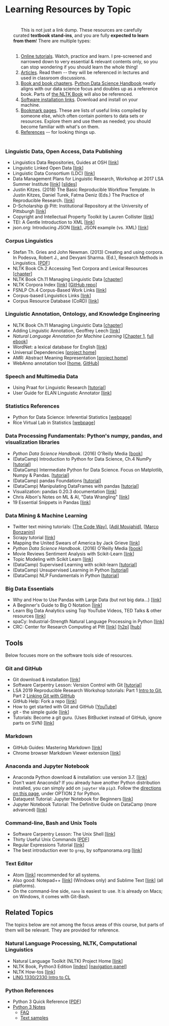 # Learning Resources by Topic


<div class="warning"  style="text-align: left; padding:20px 25px 5px 25px">
&nbsp;&nbsp;&nbsp;&nbsp;&nbsp; This is not just a link dump. These resources are carefully curated <strong>textbook stand-ins</strong>, and you are fully <strong>expected to learn from them</strong>! There are multiple types: <br /><br />
<ol>
<li> <u>Online tutorials</u>. Watch, practice and learn. I pre-screened and narrowed down to very essential & relevant contents only, so you can stop wondering if you should learn the whole thing!</li>
<li> <u>Articles</u>. Read them -- they will be referenced in lectures and used in classroom discussions.</li>
<li> <u>Book and book chapters</u>. <a href="https://jakevdp.github.io/PythonDataScienceHandbook/index.html">Python Data Science Handbook</a> neatly aligns with our data science focus and doubles up as a reference book. Parts of <a href="http://www.nltk.org/book/">the NLTK Book</a> will also be referenced.</li>
<li> <u>Software installation links</u>. Download and install on your machine.</li>
<li> <u>Bookmark pages</u>. These are lists of useful links compiled by someone else, which often contain pointers to data sets or resources. Explore them and use them as needed; you should become familiar with what's on them.</li>
<li> <u>References</u> -- for looking things up.</li>
</ol>
</div>

<a name="linguistic_data"/></a>
### Linguistic Data, Open Access, Data Publishing

- Linguistics Data Repositories, Guides at OSH [[link](https://libguides.library.ohio.edu/ling/datarepositories)]
- Linguistic Linked Open Data [[link](http://linguistic-lod.org/)]
- Linguistic Data Consortium (LDC) [[link](https://www.ldc.upenn.edu/)]
- Data Management Plans for Linguistic Research, Workshop at 2017 LSA Summer Institute [[link](http://lsa2017.uky.edu/data-management-plans-linguistic-research)] [[slides](https://docs.google.com/presentation/d/111Q_6ICfp5KXsxPvVgF-UZnPq1mddCw9L6N5msYpolI/embed?hl=en&size=s&slide=id.p)]
- Justin Kitzes. (2018) The Basic Reproducible Workflow Template. In Justin Kitzes, Daniel Turek, Fatma Deniz (Eds.) The Practice of Reproducible Research. [[link](https://www.practicereproducibleresearch.org/core-chapters/3-basic.html)]
- D-Scholarship @ Pitt: Institutional Repository at the University of Pittsburgh [[link](https://d-scholarship.pitt.edu/)]
- Copyright and Intellectual Property Toolkit by Lauren Collister [[link](https://pitt.libguides.com/copyright)]
- TEI: A Gentle Introduction to XML [[link](https://www.tei-c.org/release/doc/tei-p5-doc/en/html/SG.html)]
- json.org: Introducing JSON [[link](https://www.json.org/)], JSON example (vs. XML) [[link](https://json.org/example.html)]

<a name="corpus"/></a>
### Corpus Linguistics

- Stefan Th. Gries and John Newman. (2013) Creating and using corpora. In Podesva, Robert J., and Devyani Sharma. (Ed.), Research Methods in Linguistics. [[PDF](http://www.linguistics.ucsb.edu/faculty/stgries/research/2013_STG-JN_CreatingUsingCorpora_ResMethLing.pdf)]
- NLTK Book Ch.2 Accessing Text Corpora and Lexical Resources [[chapter](https://www.nltk.org/book/ch02.html)]
- NLTK Book Ch.11 Managing Linguistic Data [[chapter](https://www.nltk.org/book/ch11.html)]
- NLTK Corpora Index [[link](https://www.nltk.org/nltk_data/)] [[GitHub repo](https://github.com/nltk/nltk_data)]
- FSNLP Ch.4 Corpus-Based Work Links [[link](https://nlp.stanford.edu/fsnlp/corpwork/)]
- Corpus-based Linguistics Links [[link](http://martinweisser.org/corpora_site/CBLLinks.html)]
- Corpus Resource Database (CoRD) [[link](http://www.helsinki.fi/varieng/CoRD/corpora/index.html)]


<a name="annotation"/></a>
### Linguistic Annotation, Ontology, and Knowledge Engineering

- NLTK Book Ch.11 Managing Linguistic Data [[chapter](http://www.nltk.org/book/ch11.html)]
- Adding Linguistic Annotation, Geoffrey Leech [[link](https://ota.ox.ac.uk/documents/creating/dlc/chapter2.htm)]
- _Natural Language Annotation for Machine Learning_ [[Chapter 1](https://www.oreilly.com/library/view/natural-language-annotation/9781449332693/ch01.html), [full ebook](https://proquest-safaribooksonline-com.pitt.idm.oclc.org/9781449332693)]
- WordNet: a lexical database for English [[link](https://wordnet.princeton.edu/)]
- Universal Dependencies [[project home](https://universaldependencies.org/)]
- AMR: Abstract Meaning Representation [[project home](https://amr.isi.edu/index.html)]
- WebAnno annotation tool [[home](https://webanno.github.io/webanno/), [GitHub](https://github.com/webanno/webanno)]


<a name="speech"/></a>
### Speech and Multimedia Data

- Using Praat for Linguistic Research  [[tutorial](http://wstyler.ucsd.edu/praat//)]
- User Guide for ELAN Linguistic Annotator [[link](https://www.mpi.nl/corpus/html/elan_ug/index.html)]

<a name="statistics"/></a>
### Statistics References

- Python for Data Science: Inferential Statistics [[webpage](https://pythonfordatascience.org/inferential-statistics)]
- Rice Virtual Lab in Statistics [[webpage](http://onlinestatbook.com/rvls/)]


<a name="data_processing"/></a>
### Data Processing Fundamentals: Python's numpy, pandas, and visualization libraries

- _Python Data Science Handbook_. (2016) O'Reilly Media [[book](https://jakevdp.github.io/PythonDataScienceHandbook/index.html)]
- (DataCamp) Introduction to Python for Data Science, Ch.4 NumPy [[tutorial](https://campus.datacamp.com/courses/intro-to-python-for-data-science/chapter-4-numpy?ex=1)]
- (DataCamp) Intermediate Python for Data Science. Focus on Matplotlib, Numpy &amp; Pandas. [[tutorial](https://www.datacamp.com/courses/intermediate-python-for-data-science)]
- (DataCamp) pandas Foundations [[tutorial](https://www.datacamp.com/courses/pandas-foundations)]
- (DataCamp) Manipulating DataFrames with pandas [[tutorial](https://www.datacamp.com/courses/manipulating-dataframes-with-pandas)]
- Visualization: pandas 0.20.3 documentation [[link](https://pandas.pydata.org/pandas-docs/stable/visualization.html)]
- Chris Albon's Notes on ML &amp; AI, "Data Wrangling" [[link](https://chrisalbon.com/)]
- 19 Essential Snippets in Pandas [[link](https://jeffdelaney.me/blog/useful-snippets-in-pandas/)]




<a name="mining"/></a>
### Data Mining & Machine Learning

- Twitter text mining tutorials: [[The Code Way](http://blog.impiyush.com/2015/03/data-analysis-using-twitter-api-and.html)], [[Adil Moujahid](http://adilmoujahid.com/posts/2014/07/twitter-analytics/)], [[Marco Bonzanini](https://marcobonzanini.com/2015/03/02/mining-twitter-data-with-python-part-1/)]
- Scrapy tutorial [[link](https://doc.scrapy.org/en/latest/intro/tutorial.html)]
- Mapping the United Swears of America by Jack Grieve [[link](https://stronglang.wordpress.com/2015/07/28/mapping-the-united-swears-of-america/)]
- _Python Data Science Handbook_. (2016) O'Reilly Media [[book](https://jakevdp.github.io/PythonDataScienceHandbook/index.html)]
- Movie Reviews Sentiment Analysis with Scikit-Learn [[link](http://www.pitt.edu/~naraehan/presentation/Movie%20Reviews%20sentiment%20analysis%20with%20Scikit-Learn.html)]
- Topic Modeling with Scikit Learn [[link](https://medium.com/@aneesha/topic-modeling-with-scikit-learn-e80d33668730)]
- (DataCamp) Supervised Learning with scikit-learn [[tutorial](https://www.datacamp.com/courses/supervised-learning-with-scikit-learn)]
- (DataCamp) Unsupervised Learning in Python [[tutorial](https://www.datacamp.com/courses/unsupervised-learning-in-python)]
- (DataCamp) NLP Fundamentals in Python [[tutorial](https://www.datacamp.com/courses/natural-language-processing-fundamentals-in-python)]



<a name="big_data"/></a>
### Big Data Essentials

- Why and How to Use Pandas with Large Data (but not big data...) [[link](https://towardsdatascience.com/why-and-how-to-use-pandas-with-large-data-9594dda2ea4c)]
- A Beginner's Guide to Big O Notation [[link](https://rob-bell.net/2009/06/a-beginners-guide-to-big-o-notation/)]
- Learn Big Data Analytics using Top YouTube Videos, TED Talks & other resources [[link](https://www.analyticsvidhya.com/blog/2015/07/big-data-analytics-youtube-ted-resources/)]
- spaCy: Industrial-Strength Natural Language Processing in Python [[link](https://spacy.io/)]
- CRC: Center for Research Computing at Pitt [[link](https://crc.pitt.edu/)] [[h2p](https://crc.pitt.edu/h2p)] [[hub](https://hub.crc.pitt.edu)]



## Tools
Below focuses more on the software tools side of resources.

<a name="git"/></a>
### Git and GitHub

- Git download &amp; installation [[link](https://git-scm.com/downloads)]
- Software Carpentry Lesson: Version Control with Git [[tutorial](http://swcarpentry.github.io/git-novice/)]
- LSA 2019 Reproducible Research Workshop tutorials: Part 1 [Intro to Git](https://github.com/mcdonn/LSA2019-Reproducible-Research/blob/master/intro_to_git.md), Part 2 [Linking Git with GitHub](https://github.com/mcdonn/LSA2019-Reproducible-Research/blob/master/linking_git_and_github.md)
- GitHub Help: Fork a repo [[link](https://help.github.com/articles/fork-a-repo/)]
- How to get started with Git and GitHub [[YouTube](https://www.youtube.com/watch?v=rWhnsx4PDQU)]
- git - the simple guide [[link](http://rogerdudler.github.io/git-guide/)]
- Tutorials: Become a git guru. (Uses BitBucket instead of GitHub, ignore parts on SVN) [[link](https://www.atlassian.com/git/tutorials)]

<a name="markdown"/></a>
### Markdown

- GitHub Guides: Mastering Markdown [[link](https://guides.github.com/features/mastering-markdown/)]
- Chrome browser Markdown Viewer extension [[link](https://chrome.google.com/webstore/detail/markdown-viewer/ckkdlimhmcjmikdlpkmbgfkaikojcbjk?hl=en)]


<a name="jupyter"/></a>
### Anaconda and Jupyter Notebook

- Anaconda Python download &amp; installation: use version 3.7. [[link](https://www.anaconda.com/download/)]
- Don't want Anaconda? If you already have another Python distribution installed, you can simply add on `jupyter` via `pip3`. Follow the [directions on this page](https://github.com/mcdonn/LSA2019-Reproducible-Research/blob/master/installation.md), under OPTION 2 for Python.
- Dataquest Tutorial: Jupyter Notebook for Beginners [[link](https://www.dataquest.io/blog/jupyter-notebook-tutorial/)]
- Jupyter Notebook Tutorial: The Definitive Guide on DataCamp (more advanced) [[link](https://www.datacamp.com/community/tutorials/tutorial-jupyter-notebook)]

<a name="bash"/></a>
### Command-line, Bash and Unix Tools

- Software Carpentry Lesson: The Unix Shell [[link](http://swcarpentry.github.io/shell-novice/)]
- Thirty Useful Unix Commands [[PDF](http://www.maths.manchester.ac.uk/~pjohnson/resources/unixShort/examples-commands.pdf)]
- Regular Expressions Tutorial [[link](https://www.regular-expressions.info/tutorial.html)]
- The best introduction ever to `grep`, by softpanorama.org [[link](http://www.softpanorama.org/Tools/grep.shtml#Introduction)]

<a name="editor"/></a>
### Text Editor

- Atom [[link](https://atom.io/)] recommended for all systems.
- Also good: Notepad++ [[link](https://notepad-plus-plus.org/)] (Windows only) and Sublime Text [[link](https://www.sublimetext.com/)] (all platforms).
- On the command-line side, `nano` is easiest to use. It is already on Macs; on Windows, it comes with Git-Bash.



## Related Topics

The topics below are not among the focus areas of this course, but parts of them will be relevant. They are provided for reference.

<a name="nlp"/></a>
### Natural Language Processing, NLTK, Computational Linguistics

- Natural Language Toolkit (NLTK) Project Home [[link](http://www.nltk.org/)]
- NLTK Book, Python3 Edition [[index](http://www.nltk.org/book/)] [[navigation panel](http://www.pitt.edu/~naraehan/ling1330/nltk_book.html)]
- NLTK How-tos [[link](http://www.nltk.org/howto/)]
- [LING 1330/2330 Intro to CL](http://www.pitt.edu/~naraehan/ling1330/)

<a name="python"/></a>
### Python References

- Python 3 Quick Reference [[PDF](https://perso.limsi.fr/pointal/_media/python:cours:mementopython3-v1.0.5a-english.pdf)]
- [Python 3 Notes](http://www.pitt.edu/~naraehan/python3/)
   - [FAQ](http://www.pitt.edu/~naraehan/python3/faq.html)
   - [Text samples](http://www.pitt.edu/~naraehan/python3/text-samples.txt)
